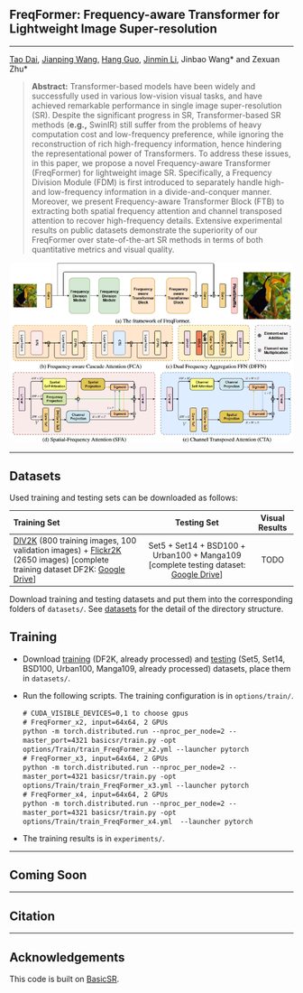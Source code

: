 ## FreqFormer: Frequency-aware Transformer for Lightweight Image Super-resolution

---
[Tao Dai](https://cstaodai.com/), [Jianping Wang](https://github.com/JPWang-CS), [Hang Guo](https://github.com/csguoh), 
[Jinmin Li](https://github.com/THU-Kingmin), Jinbao Wang\* and Zexuan Zhu\*

> **Abstract:** Transformer-based models have been widely and successfully used in various low-vision visual tasks, and have achieved remarkable performance in single image super-resolution (SR). Despite the significant progress in SR, Transformer-based SR methods (**e.g.,** SwinIR) still suffer from the problems of heavy computation cost and low-frequency preference, while ignoring the reconstruction of rich high-frequency information, hence hindering the representational power of Transformers. To address these issues, in this paper, we propose a novel Frequency-aware Transformer (FreqFormer) for lightweight image SR. Specifically, a Frequency Division Module (FDM) is first introduced to separately handle high- and low-frequency information in a divide-and-conquer manner. Moreover, we present Frequency-aware Transformer Block (FTB) to extracting both spatial frequency attention and channel transposed attention to recover high-frequency details. Extensive experimental results on public datasets demonstrate the superiority of our FreqFormer over state-of-the-art SR methods in terms of both quantitative metrics and visual quality. 

<p align="center">
    <img src="assets/Model.png" style="border-radius: 15px">
</p>


---

## Datasets

Used training and testing sets can be downloaded as follows:

| Training Set                                                                                                                                                                                                                                                                                                         |                                                                                Testing Set                                                                                 |                        Visual Results                        |
|:---------------------------------------------------------------------------------------------------------------------------------------------------------------------------------------------------------------------------------------------------------------------------------------------------------------------|:--------------------------------------------------------------------------------------------------------------------------------------------------------------------------:| :----------------------------------------------------------: |
| [DIV2K](https://data.vision.ee.ethz.ch/cvl/DIV2K/) (800 training images, 100 validation images) +  [Flickr2K](https://cv.snu.ac.kr/research/EDSR/Flickr2K.tar) (2650 images) [complete training dataset DF2K: [Google Drive](https://drive.google.com/file/d/1TubDkirxl4qAWelfOnpwaSKoj3KLAIG4/view?usp=share_link)] | Set5 + Set14 + BSD100 + Urban100 + Manga109 [complete testing dataset: [Google Drive](https://drive.google.com/file/d/1yMbItvFKVaCT93yPWmlP3883XtJ-wSee/view?usp=sharing)] |           TODO |

Download training and testing datasets and put them into the corresponding folders of `datasets/`. See [datasets](datasets/README.md) for the detail of the directory structure.

## Training

- Download [training](https://drive.google.com/file/d/1TubDkirxl4qAWelfOnpwaSKoj3KLAIG4/view?usp=share_link) (DF2K, already processed) and [testing](https://drive.google.com/file/d/1yMbItvFKVaCT93yPWmlP3883XtJ-wSee/view?usp=sharing) (Set5, Set14, BSD100, Urban100, Manga109, already processed) datasets, place them in `datasets/`.

- Run the following scripts. The training configuration is in `options/train/`.

  ```shell
  # CUDA_VISIBLE_DEVICES=0,1 to choose gpus
  # FreqFormer_x2, input=64x64, 2 GPUs
  python -m torch.distributed.run --nproc_per_node=2 --master_port=4321 basicsr/train.py -opt options/Train/train_FreqFormer_x2.yml --launcher pytorch
  # FreqFormer_x3, input=64x64, 2 GPUs
  python -m torch.distributed.run --nproc_per_node=2 --master_port=4321 basicsr/train.py -opt options/Train/train_FreqFormer_x3.yml --launcher pytorch
  # FreqFormer_x4, input=64x64, 2 GPUs
  python -m torch.distributed.run --nproc_per_node=2 --master_port=4321 basicsr/train.py -opt options/Train/train_FreqFormer_x4.yml  --launcher pytorch
  
  ```
  
- The training results is in `experiments/`.

---

## Coming Soon


---

## Citation


---
## Acknowledgements
This code is built on  [BasicSR](https://github.com/XPixelGroup/BasicSR).
